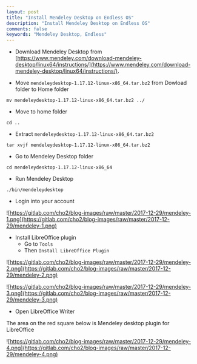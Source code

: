 ```yaml
---
layout: post
title: "Install Mendeley Desktop on Endless OS"
description: "Install Mendeley Desktop on Endless OS"
comments: false
keywords: "Mendeley Desktop, Endless"
---
```


* Download Mendeley Desktop from [https://www.mendeley.com/download-mendeley-desktop/linux64/instructions/](https://www.mendeley.com/download-mendeley-desktop/linux64/instructions/).

* Move `mendeleydesktop-1.17.12-linux-x86_64.tar.bz2` from Dowload folder to Home folder
```
mv mendeleydesktop-1.17.12-linux-x86_64.tar.bz2 ../
```

* Move to home folder
```
cd ..
```

* Extract `mendeleydesktop-1.17.12-linux-x86_64.tar.bz2`
```
tar xvjf mendeleydesktop-1.17.12-linux-x86_64.tar.bz2
```

* Go to Mendeley Desktop folder
```
cd mendeleydesktop-1.17.12-linux-x86_64
```

* Run Mendeley Desktop
```
./bin/mendeleydesktop
```

* Login into your account

![https://gitlab.com/cho2/blog-images/raw/master/2017-12-29/mendeley-1.png](https://gitlab.com/cho2/blog-images/raw/master/2017-12-29/mendeley-1.png)

* Install LibreOffice plugin
    * Go to `Tools`
    * Then `Install LibreOffice Plugin`

![https://gitlab.com/cho2/blog-images/raw/master/2017-12-29/mendeley-2.png](https://gitlab.com/cho2/blog-images/raw/master/2017-12-29/mendeley-2.png)

![https://gitlab.com/cho2/blog-images/raw/master/2017-12-29/mendeley-3.png](https://gitlab.com/cho2/blog-images/raw/master/2017-12-29/mendeley-3.png)

* Open LibreOffice Writer

The area on the red square below is Mendeley desktop plugin for LibreOffice

![https://gitlab.com/cho2/blog-images/raw/master/2017-12-29/mendeley-4.png](https://gitlab.com/cho2/blog-images/raw/master/2017-12-29/mendeley-4.png)